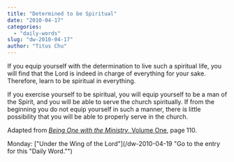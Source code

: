 ```yaml
---
title: "Determined to be Spiritual"
date: "2010-04-17"
categories: 
  - "daily-words"
slug: "dw-2010-04-17"
author: "Titus Chu"
---
```


If you equip yourself with the determination to live such a spiritual life, you will find that the Lord is indeed in charge of everything for your sake. Therefore, learn to be spiritual in everything.

If you exercise yourself to be spiritual, you will equip yourself to be a man of the Spirit, and you will be able to serve the church spiritually. If from the beginning you do not equip yourself in such a manner, there is little possibility that you will be able to properly serve in the church.

Adapted from [_Being One with the Ministry_, Volume One,](/book-one-with-the-ministry-vol-1/) page 110.

Monday: ["Under the Wing of the Lord"](/dw-2010-04-19 "Go to the entry for this "Daily Word."")
